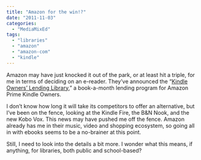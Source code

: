 ```yaml
---
title: "Amazon for the win!?"
date: "2011-11-03"
categories: 
  - "MediaMixEd"
tags: 
  - "libraries"
  - "amazon"
  - "amazon-com"
  - "kindle"
---
```


Amazon may have just knocked it out of the park, or at least hit a triple, for me in terms of deciding on an e-reader. They’ve announced the “[Kindle Owners’ Lending Library](http://www.amazon.com/gp/feature.html/ref=amb_link_357575542_1?ie=UTF8&docId=1000739811&pf_rd_m=ATVPDKIKX0DER&pf_rd_s=gateway-center-column&pf_rd_r=1VYVFBR28CRDDPQX8VYY&pf_rd_t=101&pf_rd_p=1328834582&pf_rd_i=507846),” a book-a-month lending program for Amazon Prime Kindle Owners.

I don’t know how long it will take its competitors to offer an alternative, but I’ve been on the fence, looking at the Kindle Fire, the B&N Nook, and the new Kobo Vox. This news may have pushed me off the fence. Amazon already has me in their music, video and shopping ecosystem, so going all in with ebooks seems to be a no-brainer at this point.

Still, I need to look into the details a bit more. I wonder what this means, if anything, for libraries, both public and school-based?
